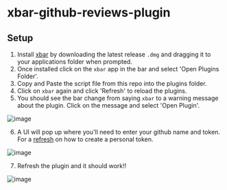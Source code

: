 # xbar-github-reviews-plugin

## Setup

1. Install [xbar](https://github.com/matryer/xbar/releases) by downloading the latest release `.dmg` and dragging it to your applications folder when prompted.
2. Once installed click on the `xbar` app in the bar and select 'Open Plugins Folder'.
3. Copy and Paste the script file from this repo into the plugins folder.
4. Click on `xbar` again and click 'Refresh' to reload the plugins.
5. You should see the bar change from saying `xbar` to a warning message about the plugin. Click on the message and select 'Open Plugin'.

![image](https://user-images.githubusercontent.com/47987801/180482849-60d3027b-d14c-4299-8754-4229c1ee0283.png)

6. A UI will pop up where you'll need to enter your github name and token. For a [refresh](https://docs.github.com/en/enterprise-server@3.4/authentication/keeping-your-account-and-data-secure/creating-a-personal-access-token) on how to create a personal token.

![image](https://user-images.githubusercontent.com/47987801/180482923-2f1a24f8-4660-4558-9a0e-827a4b67acd9.png)

7. Refresh the plugin and it should work!!

![image](https://user-images.githubusercontent.com/47987801/180482956-0865dd36-841d-40d7-a5f2-a3ea28f95c30.png)

